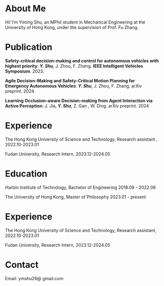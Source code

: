 About Me
======
Hi! I’m Yiming Shu, an MPhil student in Mechanical Engineering at the University of Hong Kong, under the supervision of Prof. Fu Zhang.



# Publication

**Safety-critical decision-making and control for autonomous vehicles with highest priority**:  ***Y. Shu***,  J. Zhou, F. Zhang.  **IEEE Intelligent Vehicles Symposium**. 2023.

**Agile Decision-Making and Safety-Critical Motion Planning for Emergency Autonomous Vehicles**:  ***Y. Shu***,  J. Zhou, F. Zhang.  arXiv preprint. 2024

**Learning Occlusion-aware Decision-making from Agent Interaction via Active Perception**: J. Jia, ***Y. Shu***,  Z. Gan , W. Ding.  arXiv preprint. 2024




# Experience

The Hong Kong University of Science and Technology, Research assistant , 2022.10-2023.01

Fudan University, Research Intern, 2023.12-2024.05



# Education

Harbin Institute of Technology,  Bachelor of Engineering   2018.09 - 2022.06

The University of Hong Kong,  Master of Philosophy   2023.01 - present



# Experience

The Hong Kong University of Science and Technology, Research assistant, 2022.10-2023.01

Fudan University, Research Intern, 2023.12-2024.05



# Contact

Email: ymshu26@ gmail.com

